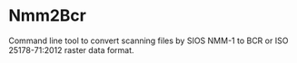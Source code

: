 # Nmm2Bcr
Command line tool to convert scanning files by SIOS NMM-1 to BCR or ISO 25178-71:2012 raster data format.
